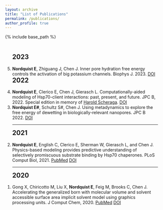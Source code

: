 ```yaml
---
layout: archive
title: "List of Publications"
permalink: /publications/
author_profile: true
---
```


{% include base_path %}

<!--- reverse ordered list in html, not an 'easy' way to do this in markdown without another package -->
<br>
<ol reversed>
<h2 style='margin-top:0'>2023</h2>
<li>
<b>Nordquist E</b>, Zhiguang J, Chen J. Inner pore hydration free energy controls the activation of big potassium channels. Biophys J. 2023.
<a href="https://doi.org/10.1016/j.bpj.2023.02.005">DOI</a>
</li>

<h2 style='margin-top:0'>2022</h2>

<li>
<b>Nordquist E</b>, Clerico E, Chen J, Gierasch L. Computationally-aided modeling of Hsp70-client interactions: past, present, and future. JPC B, 2022. Special edition in memory of <a href="https://en.wikipedia.org/wiki/Harold_Scheraga">Harold Scheraga</a>.
<a href="https://doi.org/10.1021/acs.jpcb.2c03806">DOI</a>
</li>
<li>
<b>Nordquist E#</b>, Schultz S#, Chen J. Using metadynamics to explore the free energy of dewetting in biologically-relevant nanopores. JPC B 2022.
<a href="https://doi.org/10.1021/acs.jpcb.2c04157">DOI</a>
<a href=""></a>
</li>

<hr>
<h2 style='margin-top:0'>2021</h2>
<li>
<b>Nordquist E</b>, English C, Clerico E, Sherman W, Gierasch L, and Chen J. Physics-based modeling provides predictive understanding of selectively promiscuous substrate binding by Hsp70 chaperones. PLoS Comput Biol, 2021.
<a href="https://pubmed.ncbi.nlm.nih.gov/34735438/">PubMed</a>
<a href="https://doi.org/10.1371/journal.pcbi.1009567">DOI</a>
</li>
<hr>
<h2 style='margin-top:0'>2020</h2>
<li>
Gong X, Chiricotto M, Liu X, <b>Nordquist E</b>, Feig M, Brooks C, Chen J. Accelerating the generalized born with molecular volume and solvent accessible surface area implicit solvent model using graphics processing units. J Comput Chem, 2020. 
<a href="https://pubmed.ncbi.nlm.nih.gov/31875339/">PubMed</a>
<a href="https://doi.org/10.1002/jcc.26133">DOI</a>
</li>
</ol>
